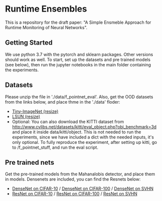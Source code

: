 # Runtime Ensembles

This is a repository for the draft paper: "A Simple Ensmeble Approach for Runtime Monitoring of Neural Networks".

## Getting Started

We use python 3.7 with the pytorch and sklearn packages. Other versions should work as well. To start, set up the datasets and pre trained models (see below),
then run the jupyter notebooks in the main folder containing the experiments.

## Datasets

Please unzip the file in './data/f_pointnet_eval'. Also, get the OOD datasets from the links below, and place thme in the './data' floder:

* [Tiny-ImageNet (resize)](https://www.dropbox.com/s/kp3my3412u5k9rl/Imagenet_resize.tar.gz)
* [LSUN (resize)](https://www.dropbox.com/s/moqh2wh8696c3yl/LSUN_resize.tar.gz)
* Optional: You can also download the KITTI dataset from http://www.cvlibs.net/datasets/kitti/eval_object.php?obj_benchmark=3d and place it inside data/kitti/object.
  This is not needed to run the experiments, since we have included a dict with the needed inputs, it's only optional. To fully reproduce the experiment, after setting    up kitti, go to /f_pointnet_stuff, and run the eval script. 

## Pre trained nets

Get the pre-trained models from the Mahanalobis detector, and place them in models. Densenets are included, you can find the Resnets below:

* [DenseNet on CIFAR-10](https://www.dropbox.com/s/pnbvr16gnpyr1zg/densenet_cifar10.pth?dl=0) / [DenseNet on CIFAR-100](https://www.dropbox.com/s/7ur9qo81u30od36/densenet_cifar100.pth?dl=0) / [DenseNet on SVHN](https://www.dropbox.com/s/9ol1h2tb3xjdpp1/densenet_svhn.pth?dl=0)
* [ResNet on CIFAR-10](https://www.dropbox.com/s/ynidbn7n7ccadog/resnet_cifar10.pth?dl=0) / [ResNet on CIFAR-100](https://www.dropbox.com/s/yzfzf4bwqe4du6w/resnet_cifar100.pth?dl=0) / [ResNet on SVHN](https://www.dropbox.com/s/uvgpgy9pu7s9ps2/resnet_svhn.pth?dl=0)

